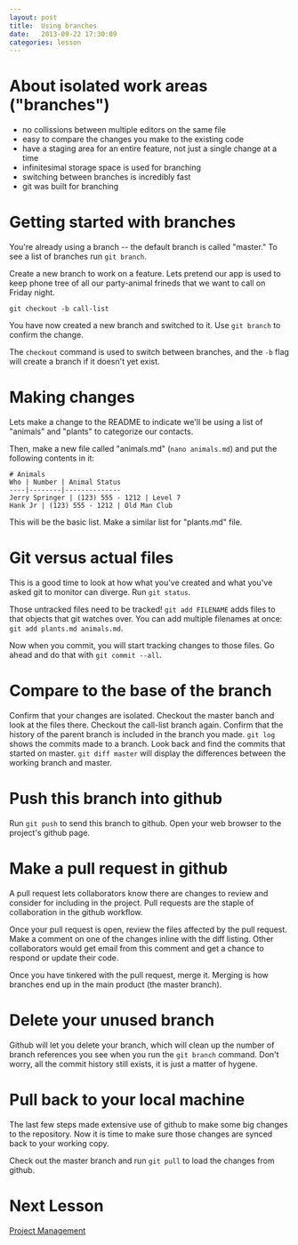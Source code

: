 ```yaml
---
layout: post
title:  Using branches
date:   2013-09-22 17:30:09
categories: lesson
---
```


# About isolated work areas ("branches")

* no collissions between multiple editors on the same file
* easy to compare the changes you make to the existing code
* have a staging area for an entire feature, not just a single change at a time
* infinitesimal storage space is used for branching
* switching between branches is incredibly fast
* git was built for branching

# Getting started with branches

You're already using a branch -- the default branch is called "master." To see a
list of branches run `git branch`.

Create a new branch to work on a feature. Lets pretend our app is used to keep
phone tree of all our party-animal frineds that we want to call on Friday night.

    git checkout -b call-list

You have now created a new branch and switched to it. Use `git branch` to
confirm the change.

The `checkout` command is used to switch between branches, and the `-b` flag
will create a branch if it doesn't yet exist.

# Making changes

Lets make a change to the README to indicate we'll be using a list of "animals"
and "plants" to categorize our contacts.

Then, make a new file called "animals.md" (`nano animals.md`) and put the
following contents in it:

    # Animals
    Who | Number | Animal Status
    ----|--------|--------------
    Jerry Springer | (123) 555 - 1212 | Level 7
    Hank Jr | (123) 555 - 1212 | Old Man Club

This will be the basic list.  Make a similar list for "plants.md" file.

# Git versus actual files

This is a good time to look at how what you've created and what you've asked git
to monitor can diverge.  Run `git status`.

Those untracked files need to be tracked!  `git add FILENAME` adds files to that
objects that git watches over. You can add multiple filenames at once: `git add
plants.md animals.md`.

Now when you commit, you will start tracking changes to those files. Go ahead
and do that with `git commit --all`.

# Compare to the base of the branch

Confirm that your changes are isolated. Checkout the master banch and look at
the files there. Checkout the call-list branch again. Confirm that the history
of the parent branch is included in the branch you made. `git log` shows the
commits made to a branch. Look back and find the commits that started on master.
`git diff master` will display the differences between the working branch and
master.

# Push this branch into github

Run `git push` to send this branch to github. Open your web browser to the
project's github page.

# Make a pull request in github

A pull request lets collaborators know there are changes to review and consider
for including in the project. Pull requests are the staple of collaboration in
the github workflow.

Once your pull request is open, review the files affected by the pull request.
Make a comment on one of the changes inline with the diff listing. Other
collaborators would get email from this comment and get a chance to respond or
update their code.

Once you have tinkered with the pull request, merge it. Merging is how branches
end up in the main product (the master branch).

# Delete your unused branch

Github will let you delete your branch, which will clean up the number of branch
references you see when you run the `git branch` command.  Don't worry, all the
commit history still exists, it is just a matter of hygene.

# Pull back to your local machine

The last few steps made extensive use of github to make some big changes to the
repository. Now it is time to make sure those changes are synced back to your
working copy.

Check out the master branch and run `git pull` to load the changes from github.

# Next Lesson

[Project Management][next-lesson]

[next-lesson]: ../23/Project-management.html
